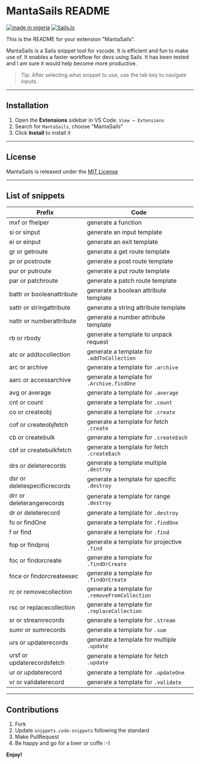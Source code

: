 # MantaSails README

[![made in nigeria](https://img.shields.io/badge/made%20in-nigeria-008751.svg?style=for-the-badge)](https://github.com/acekyd/made-in-nigeria) [![SailsJs](https://img.shields.io/badge/Framework-SailsJs-blue.svg?longCache=true&style=for-the-badge)](https://sailsjs.com/)

This is the README for your extension "MantaSails".

MantaSails is a Sails snippet tool for vscode. It is efficient and fun to make use of. It enables a faster workflow for devs using Sails. It has been tested and I am sure it would help become more productive.

> Tip: After selecting what snippet to use, use the tab key to navigate inputs.

---

## Installation

1. Open the **Extensions** sidebar in VS Code. `View → Extensions`
2. Search for `MantaSails`, choose "MantaSails"
3. Click **Install** to install it

---

## License

MantaSails is released under the [MIT License](https://github.com/lennyAiko/MantaSails/blob/main/LICENSE)

---

## List of snippets
|Prefix       |Code                       |
|---          |---                        |
|mxf or fhelper|generate a function|
|si or sinput|generate an input template|
|ei or einput|generate an exit template|
|gr or getroute|generate a get route template|
|pr or postroute|generate a post route template|
|pur or putroute|generate a put route template|
|par or patchroute|generate a patch route template|
|battr or booleanattribute|generate a boolean attribute template|
|sattr or stringattribute|generate a string attribute template|
|nattr or numberattribute|generate a number attribute template|
|rb or rbody|generate a template to unpack request|
|atc or addtocollection|generate a template for `.addToCollection`|
|arc or archive|generate a template for `.archive`|
|aarc or accessarchive|generate a template for `.Archive.findOne`|
|avg or average|generate a template for `.average`|
|cnt or count|generate a template for `.count`|
|co or createobj|generate a template for `.create`|
|cof or createobjfetch|generate a template for fetch `.create`|
|cb or createbulk|generate a template for `.createEach`|
|cbf or createbulkfetch|generate a template for fetch `.createEach`|
|drs or deleterecords|generate a template multiple `.destroy`|
|dsr or deletespecificrecords|generate a template for specific `.destroy`|
|drr or deleterangerecords|generate a template for range `.destroy`|
|dr or deleterecord|generate a template for `.destroy`|
|fo or findOne|generate a template for `.findOne`|
|f or find|generate a template for `.find`|
|fop or findproj|generate a template for projective `.find`|
|foc or findorcreate|generate a template for `.findOrCreate`|
|foce or findorcreateexec|generate a template for `.findOrCreate`|
|rc or removecollection|generate a template for `.removeFromCollection`|
|rsc or replacecollection|generate a template for `.replaceCollection`|
|sr or streamrecords|generate a template for `.stream`|
|sumr or sumrecords|generate a template for `.sum`|
|urs or updaterecords|generate a template for multiple `.update`|
|ursf or updaterecordsfetch|generate a template for fetch `.update`|
|ur or updaterecord|generate a template for `.updateOne`|
|vr or validaterecord|generate a template for `.validate`|

---
## Contributions

1. Fork
2. Update `snippets.code-snippets` following the standard
3. Make PullRequest
4. Be happy and go for a beer or coffe :-)

**Enjoy!**
